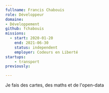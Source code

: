 ```yaml
---
fullname: Francis Chabouis
role: Développeur
domaine: 
- Développement
github: fchabouis
missions:
  - start: 2020-01-20
    end: 2021-06-30
    status: independent
    employer: Codeurs en Liberté
startups:
    - transport 
previously: 

---
```


Je fais des cartes, des maths et de l'open-data
